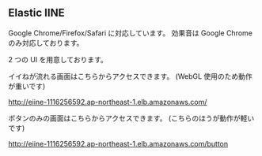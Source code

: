 Elastic IINE
----

Google Chrome/Firefox/Safari に対応しています。
効果音は Google Chrome のみ対応しております。

2 つの UI を用意しております。

イイねが流れる画面はこちらからアクセスできます。
(WebGL 使用のため動作が重いです)

http://eiine-1116256592.ap-northeast-1.elb.amazonaws.com/

ボタンのみの画面はこちらからアクセスできます。
(こちらのほうが動作が軽いです)

http://eiine-1116256592.ap-northeast-1.elb.amazonaws.com/button
